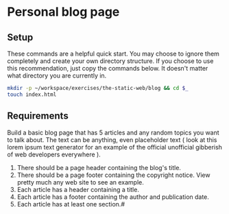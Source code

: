 # Personal blog page

## Setup

These commands are a helpful quick start. You may choose to ignore them completely and create your own directory structure. If you choose to use this recommendation, just copy the commands below. It doesn't matter what directory you are currently in.

```bash
mkdir -p ~/workspace/exercises/the-static-web/blog && cd $_
touch index.html
```

## Requirements

Build a basic blog page that has 5 articles and any random topics you want to talk about. The text can be anything, even placeholder text ( look at this lorem ipsum text generator for an example of the official unofficial gibberish of web developers everywhere ).

1. There should be a page header containing the blog's title.
2. There should be a page footer containing the copyright notice. View pretty much any web site to see an example.
3. Each article has a header containing a title.
4. Each article has a footer containing the author and publication date.
5. Each article has at least one section.#

